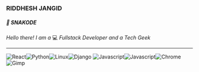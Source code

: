 ### RIDDHESH JANGID
##### :snake: SNAKODE
 *Hello there! I am a* :computer: *Fullstack Developer and a Tech Geek*
 <hr/>
 
![React](https://raw.githubusercontent.com/snakode/snakode/master/react.png)![Python](https://raw.githubusercontent.com/snakode/snakode/master/python.png)![Linux](https://raw.githubusercontent.com/snakode/snakode/master/linux.png)![Django](https://raw.githubusercontent.com/snakode/snakode/master/django.png)
![Javascript](https://raw.githubusercontent.com/snakode/snakode/master/ethereum.png)![Javascript](https://raw.githubusercontent.com/snakode/snakode/master/javascript.png)![Chrome](https://raw.githubusercontent.com/snakode/snakode/master/chrome.png)![Gimp](https://raw.githubusercontent.com/snakode/snakode/master/gimp.png)
